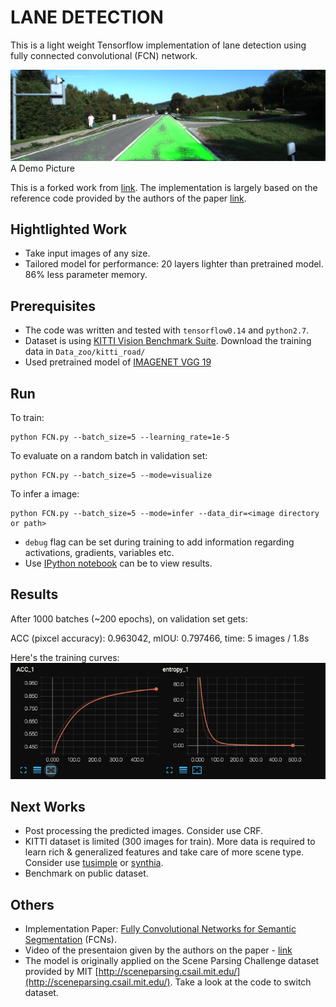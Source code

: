 # LANE DETECTION 
This is a light weight Tensorflow implementation of lane detection using fully connected convolutional (FCN) network.

![](logs/draw_1.png)
A Demo Picture

This is a forked work from [link](https://github.com/shekkizh/FCN.tensorflow). 
The implementation is largely based on the reference code provided by the authors of the paper [link](https://github.com/shelhamer/fcn.berkeleyvision.org). 

## Hightlighted Work
 - Take input images of any size.
 - Tailored model for performance: 20 layers lighter than pretrained model. 86% less parameter memory.

## Prerequisites
 - The code was written and tested with `tensorflow0.14` and `python2.7`. 
 - Dataset is using [KITTI Vision Benchmark Suite](http://www.cvlibs.net/datasets/kitti/eval_road.php). Download the training data in `Data_zoo/kitti_road/`
 - Used pretrained model of [IMAGENET VGG 19](http://www.vlfeat.org/matconvnet/models/beta16/imagenet-vgg-verydeep-19.mat)

## Run

To train:
```shell
python FCN.py --batch_size=5 --learning_rate=1e-5
```

To evaluate on a random batch in validation set:
```shell
python FCN.py --batch_size=5 --mode=visualize
```

To infer a image:
``` shell
python FCN.py --batch_size=5 --mode=infer --data_dir=<image directory or path>
```

- `debug` flag can be set during training to add information regarding activations, gradients, variables etc.
-  Use [IPython notebook](https://github.com/shekkizh/FCN.tensorflow/blob/master/logs/Image_Cmaped.ipynb) can be to view results.


## Results
After 1000 batches (~200 epochs), on validation set gets:

ACC (pixcel accuracy): 0.963042, mIOU: 0.797466, time: 5 images / 1.8s

Here's the training curves:
![](logs/training_curve.png)

## Next Works
- Post processing the predicted images. Consider use CRF.
- KITTI dataset is limited (300 images for train). More data is required to learn rich & generalized features and take care of more scene type. Consider use [tusimple](http://benchmark.tusimple.ai/#/t/1/dataset) or [synthia](http://synthia-dataset.net/).
- Benchmark on public dataset.

## Others
- Implementation Paper: [Fully Convolutional Networks for Semantic Segmentation](http://arxiv.org/pdf/1605.06211v1.pdf) (FCNs). 
- Video of the presentaion given by the authors on the paper - [link](http://techtalks.tv/talks/fully-convolutional-networks-for-semantic-segmentation/61606/)
- The model is originally applied on the Scene Parsing Challenge dataset provided by MIT [http://sceneparsing.csail.mit.edu/](http://sceneparsing.csail.mit.edu/). Take a look at the code to switch dataset.
